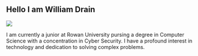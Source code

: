 ## Hello I am William Drain
<a href="https://www.linkedin.com/in/william-drain-749813328"><img src="https://img.shields.io/badge/-LinkedIn-0072b1?&style=for-the-badge&logo=linkedin&logoColor=white" /></a>

I am currently a junior at Rowan University pursing a degree in Computer Science with a concentration in Cyber Security. I have a profound interest in technology and dedication to solving complex problems.
<!--
**william08226/william08226** is a ✨ _special_ ✨ repository because its `README.md` (this file) appears on your GitHub profile.

Here are some ideas to get you started:

- 🔭 I’m currently working on ...
- 🌱 I’m currently learning ...
- 👯 I’m looking to collaborate on ...
- 🤔 I’m looking for help with ...
- 💬 Ask me about ...
- 📫 How to reach me: ...
- 😄 Pronouns: ...
- ⚡ Fun fact: ...
-->

